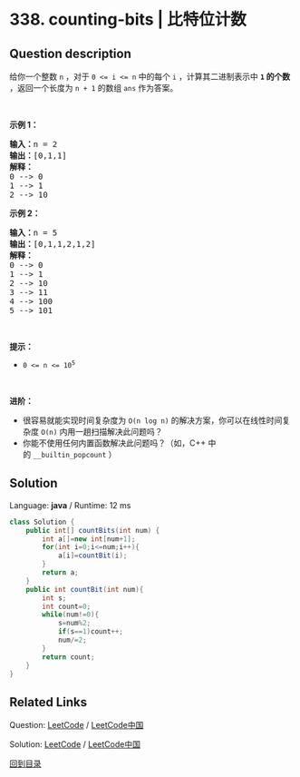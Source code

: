 ﻿# 338. counting-bits | 比特位计数

## Question description

<!--If you want to use the English description, use <p>Given an integer <code>n</code>, return <em>an array </em><code>ans</code><em> of length </em><code>n + 1</code><em> such that for each </em><code>i</code><em> </em>(<code>0 &lt;= i &lt;= n</code>)<em>, </em><code>ans[i]</code><em> is the <strong>number of </strong></em><code>1</code><em><strong>&#39;s</strong> in the binary representation of </em><code>i</code>.</p>

<p>&nbsp;</p>
<p><strong>Example 1:</strong></p>

<pre>
<strong>Input:</strong> n = 2
<strong>Output:</strong> [0,1,1]
<strong>Explanation:</strong>
0 --&gt; 0
1 --&gt; 1
2 --&gt; 10
</pre>

<p><strong>Example 2:</strong></p>

<pre>
<strong>Input:</strong> n = 5
<strong>Output:</strong> [0,1,1,2,1,2]
<strong>Explanation:</strong>
0 --&gt; 0
1 --&gt; 1
2 --&gt; 10
3 --&gt; 11
4 --&gt; 100
5 --&gt; 101
</pre>

<p>&nbsp;</p>
<p><strong>Constraints:</strong></p>

<ul>
	<li><code>0 &lt;= n &lt;= 10<sup>5</sup></code></li>
</ul>

<p>&nbsp;</p>
<p><strong>Follow up:</strong></p>

<ul>
	<li>It is very easy to come up with a solution with a runtime of <code>O(n log n)</code>. Can you do it in linear time <code>O(n)</code> and possibly in a single pass?</li>
	<li>Can you do it without using any built-in function (i.e., like <code>__builtin_popcount</code> in C++)?</li>
</ul>
 instead-->
<p>给你一个整数 <code>n</code> ，对于&nbsp;<code>0 &lt;= i &lt;= n</code> 中的每个 <code>i</code> ，计算其二进制表示中 <strong><code>1</code> 的个数</strong> ，返回一个长度为 <code>n + 1</code> 的数组 <code>ans</code> 作为答案。</p>

<p>&nbsp;</p>

<div class="original__bRMd">
<div>
<p><strong>示例 1：</strong></p>

<pre>
<strong>输入：</strong>n = 2
<strong>输出：</strong>[0,1,1]
<strong>解释：</strong>
0 --&gt; 0
1 --&gt; 1
2 --&gt; 10
</pre>

<p><strong>示例 2：</strong></p>

<pre>
<strong>输入：</strong>n = 5
<strong>输出：</strong>[0,1,1,2,1,2]
<strong>解释：</strong>
0 --&gt; 0
1 --&gt; 1
2 --&gt; 10
3 --&gt; 11
4 --&gt; 100
5 --&gt; 101
</pre>

<p>&nbsp;</p>

<p><strong>提示：</strong></p>

<ul>
	<li><code>0 &lt;= n &lt;= 10<sup>5</sup></code></li>
</ul>

<p>&nbsp;</p>

<p><strong>进阶：</strong></p>

<ul>
	<li>很容易就能实现时间复杂度为 <code>O(n log n)</code> 的解决方案，你可以在线性时间复杂度 <code>O(n)</code> 内用一趟扫描解决此问题吗？</li>
	<li>你能不使用任何内置函数解决此问题吗？（如，C++ 中的&nbsp;<code>__builtin_popcount</code> ）</li>
</ul>
</div>
</div>




## Solution

Language: **java**  /  Runtime: 12 ms

```java
class Solution {
    public int[] countBits(int num) {
        int a[]=new int[num+1];
        for(int i=0;i<=num;i++){
            a[i]=countBit(i);
        }
        return a;
    }
    public int countBit(int num){
        int s;
        int count=0;
        while(num!=0){
            s=num%2;
            if(s==1)count++;
            num/=2;
        }
        return count;
    }
}
```



## Related Links

Question: [LeetCode](https://leetcode.com/problems/counting-bits/description/)  /  [LeetCode中国](https://leetcode-cn.com/problems/counting-bits/description/)

Solution: [LeetCode](https://leetcode.com/articles/counting-bits/)  /  [LeetCode中国](https://leetcode-cn.com/articles/counting-bits/)

[回到目录](../README.md)